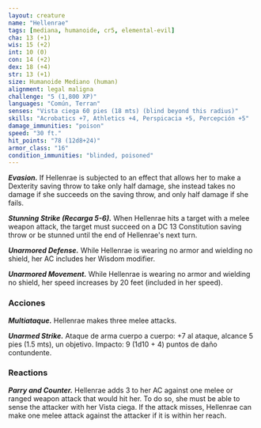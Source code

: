 ```yaml
---
layout: creature
name: "Hellenrae"
tags: [mediana, humanoide, cr5, elemental-evil]
cha: 13 (+1)
wis: 15 (+2)
int: 10 (0)
con: 14 (+2)
dex: 18 (+4)
str: 13 (+1)
size: Humanoide Mediano (human)
alignment: legal maligna
challenge: "5 (1,800 XP)"
languages: "Común, Terran"
senses: "Vista ciega 60 pies (18 mts) (blind beyond this radius)"
skills: "Acrobatics +7, Athletics +4, Perspicacia +5, Percepción +5"
damage_immunities: "poison"
speed: "30 ft."
hit_points: "78 (12d8+24)"
armor_class: "16"
condition_immunities: "blinded, poisoned"
---
```


***Evasion.*** If Hellenrae is subjected to an effect that allows her to make a Dexterity saving throw to take only half damage, she instead takes no damage if she succeeds on the saving throw, and only half damage if she fails.

***Stunning Strike (Recarga 5-6).*** When Hellenrae hits a target with a melee weapon attack, the target must succeed on a DC 13 Constitution saving throw or be stunned until the end of Hellenrae's next turn.

***Unarmored Defense.*** While Hellenrae is wearing no armor and wielding no shield, her AC includes her Wisdom modifier.

***Unarmored Movement.*** While Hellenrae is wearing no armor and wielding no shield, her speed increases by 20 feet (included in her speed).

### Acciones

***Multiataque.*** Hellenrae makes three melee attacks.

***Unarmed Strike.*** Ataque de arma cuerpo a cuerpo: +7 al ataque, alcance 5 pies (1.5 mts), un objetivo. Impacto: 9 (1d10 + 4) puntos de daño contundente.

### Reactions

***Parry and Counter.*** Hellenrae adds 3 to her AC against one melee or ranged weapon attack that would hit her. To do so, she must be able to sense the attacker with her Vista ciega. If the attack misses, Hellenrae can make one melee attack against the attacker if it is within her reach.
